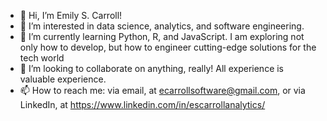 - 👋 Hi, I’m Emily S. Carroll!
- 👀 I’m interested in data science, analytics, and software engineering.
- 🌱 I’m currently learning Python, R, and JavaScript. I am exploring not only how to develop, but how to engineer cutting-edge solutions for the tech world 
- 💞️ I’m looking to collaborate on anything, really! All experience is valuable experience. 
- 📫 How to reach me: via email, at ecarrollsoftware@gmail.com, or via LinkedIn, at https://www.linkedin.com/in/escarrollanalytics/

<!---
emilyscarroll/emilyscarroll is a ✨ special ✨ repository because its `README.md` (this file) appears on your GitHub profile.
You can click the Preview link to take a look at your changes.
--->
